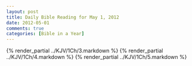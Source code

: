 ```yaml
---
layout: post
title: Daily Bible Reading for May 1, 2012
date: 2012-05-01
comments: true
categories: [Bible in a Year]
---
```

{% render_partial ../KJV/1Ch/3.markdown %}
{% render_partial ../KJV/1Ch/4.markdown %}
{% render_partial ../KJV/1Ch/5.markdown %}
